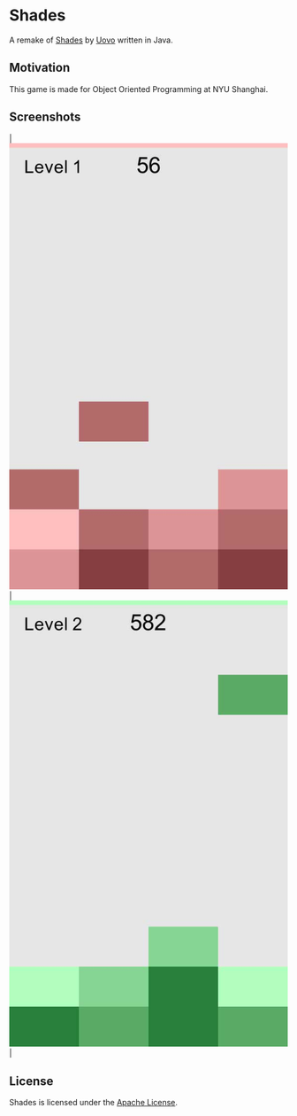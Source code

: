 # Shades

A remake of [Shades](https://play.google.com/store/apps/details?id=com.uovo.blocks.shades&hl=en) by [Uovo](http://www.uovo.dk) written in Java.

## Motivation

This game is made for Object Oriented Programming at NYU Shanghai.

## Screenshots

|![shade read](./shades_01.jpg)|![shade green](./shades_02.jpg)|

## License

Shades is licensed under the [Apache License](./LICENSE).
